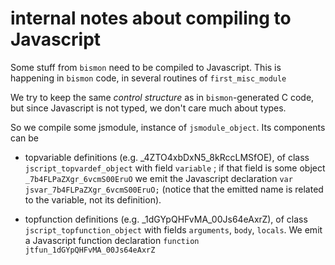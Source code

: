 <!-- file jscompilnotes.md -->

# internal notes about compiling to Javascript #

Some stuff from `bismon` need to be compiled to Javascript. This is
happening in `bismon` code, in several routines of `first_misc_module`

We try to keep the same *control structure* as in `bismon`-generated C
code, but since Javascript is not typed, we don't care much about
types.

So we compile some jsmodule, instance of `jsmodule_object`. Its components can be

* topvariable definitions (e.g. _4ZTO4xbDxN5_8kRccLMSfOE), of class
  `jscript_topvardef_object` with field `variable` ; if that field is
  some object `_7b4FLPaZXgr_6vcmS00EruO` we emit the Javascript
  declaration `var jsvar_7b4FLPaZXgr_6vcmS00EruO;` (notice that the
  emitted name is related to the variable, not its definition).

* topfunction definitions (e.g. _1dGYpQHFvMA_00Js64eAxrZ), of class
  `jscript_topfunction_object` with fields `arguments`, `body`,
  `locals`. We emit a Javascript function declaration `function
  jtfun_1dGYpQHFvMA_00Js64eAxrZ`

